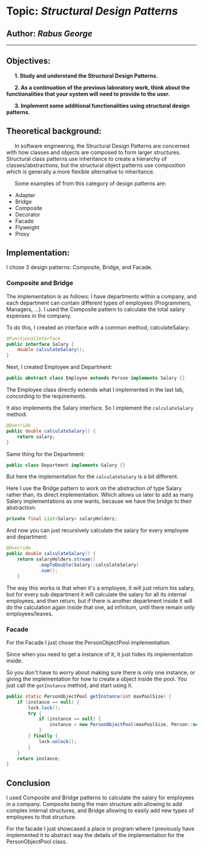# Topic: *Structural Design Patterns*
## Author: *Rabus George*
------
## Objectives:
&ensp; &ensp; __1. Study and understand the Structural Design Patterns.__

&ensp; &ensp; __2. As a continuation of the previous laboratory work, think about the functionalities that your system will need to provide to the user.__

&ensp; &ensp; __3. Implement some additional functionalities using structural design patterns.__

## Theoretical background:
&ensp; &ensp; In software engineering, the Structural Design Patterns are concerned with how classes and objects are composed to form larger structures. Structural class patterns use inheritance to create a hierarchy of classes/abstractions, but the structural object patterns use composition which is generally a more flexible alternative to inheritance.

&ensp; &ensp; Some examples of from this category of design patterns are:

* Adapter
* Bridge
* Composite
* Decorator
* Facade
* Flyweight
* Proxy

## Implementation:
I chose 3 design patterns: Composite, Bridge, and Facade.


### Composite and Bridge
The implementation is as follows: I have departments within a company, and each department can contain different types of employees (Programmers, Managers, ...). I used the Composite pattern to calculate the total salary expenses in the company.

To do this, I created an interface with a common method, calculateSalary:
```java
@FunctionalInterface
public interface Salary {
    double calculateSalary();
}
```

Next, I created Employee and Department:
```java
public abstract class Employee extends Person implements Salary {}
```
The Employee class directly extends what I implemented in the last lab, concording to the requirements. 

It also implements the Salary interface. So I implement the `calculateSalary` method:
```java
@Override
public double calculateSalary() {
    return salary;
}
```

Same thing for the Department:
```java
public class Department implements Salary {}
```

But here the implementation for the `calculateSalary` is a bit different.

Here I use the Bridge pattern to work on the abstraction of type Salary rather than, its direct implementation.
Which allows us later to add as many Salary implementations as one wants, because we have the bridge to their abstraction:

```java
private final List<Salary> salaryHolders;
```

And now you can just recursively calculate the salary for every employee and department:
```java
@Override
public double calculateSalary() {
    return salaryHolders.stream()
            .mapToDouble(Salary::calculateSalary)
            .sum();
    }
```

The way this works is that when it's a employee, it will just return his salary, but for every sub department it will
calculate the salary for all its internal employees, and then return, but if there is another department inside it will 
do the calculation again inside that one, ad infinitum, until there remain only employees/leaves.


### Facade

For the Facade I just chose the PersonObjectPool implementation. 

Since when you need to get a instance of it, it just
hides its implementation inside. 

So you don't have to worry about making sure there is only one instance, or giving the 
implementation for how to create a object inside the pool. You just call the `getInstance` method, and start using it.

```java
public static PersonObjectPool getInstance(int maxPoolSize) {
    if (instance == null) {
        lock.lock();
        try {
            if (instance == null) {
                instance = new PersonObjectPool(maxPoolSize, Person::new);
            }
        } finally {
            lock.unlock();
        }
    }
    return instance;
}
```

## Conclusion

I used Composite and Bridge patterns to calculate the salary for employees in a company. 
Composite being the main structure adn allowing to add complex internal structures,
and Bridge allowing to easily add new types of employees to that structure.

For the facade I just showcased a place in program where I previously have implemented it to abstract way the details
of the implementation for the PersonObjectPool class.